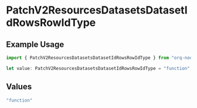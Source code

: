 # PatchV2ResourcesDatasetsDatasetIdRowsRowIdType

## Example Usage

```typescript
import { PatchV2ResourcesDatasetsDatasetIdRowsRowIdType } from "orq-node-client/models/operations";

let value: PatchV2ResourcesDatasetsDatasetIdRowsRowIdType = "function";
```

## Values

```typescript
"function"
```